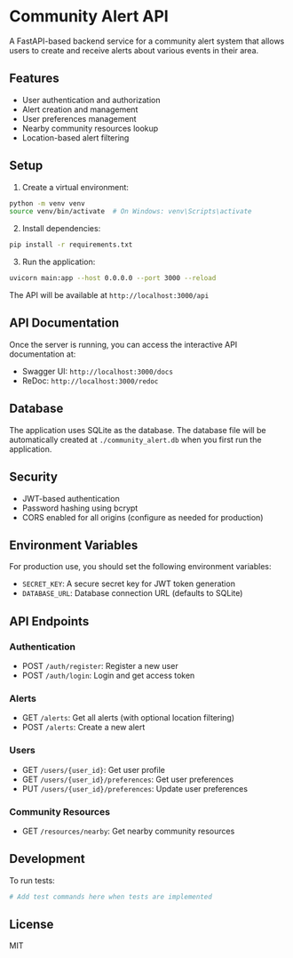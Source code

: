 # Community Alert API

A FastAPI-based backend service for a community alert system that allows users to create and receive alerts about various events in their area.

## Features

- User authentication and authorization
- Alert creation and management
- User preferences management
- Nearby community resources lookup
- Location-based alert filtering

## Setup

1. Create a virtual environment:
```bash
python -m venv venv
source venv/bin/activate  # On Windows: venv\Scripts\activate
```

2. Install dependencies:
```bash
pip install -r requirements.txt
```

3. Run the application:
```bash
uvicorn main:app --host 0.0.0.0 --port 3000 --reload
```

The API will be available at `http://localhost:3000/api`

## API Documentation

Once the server is running, you can access the interactive API documentation at:
- Swagger UI: `http://localhost:3000/docs`
- ReDoc: `http://localhost:3000/redoc`

## Database

The application uses SQLite as the database. The database file will be automatically created at `./community_alert.db` when you first run the application.

## Security

- JWT-based authentication
- Password hashing using bcrypt
- CORS enabled for all origins (configure as needed for production)

## Environment Variables

For production use, you should set the following environment variables:
- `SECRET_KEY`: A secure secret key for JWT token generation
- `DATABASE_URL`: Database connection URL (defaults to SQLite)

## API Endpoints

### Authentication
- POST `/auth/register`: Register a new user
- POST `/auth/login`: Login and get access token

### Alerts
- GET `/alerts`: Get all alerts (with optional location filtering)
- POST `/alerts`: Create a new alert

### Users
- GET `/users/{user_id}`: Get user profile
- GET `/users/{user_id}/preferences`: Get user preferences
- PUT `/users/{user_id}/preferences`: Update user preferences

### Community Resources
- GET `/resources/nearby`: Get nearby community resources

## Development

To run tests:
```bash
# Add test commands here when tests are implemented
```

## License

MIT 